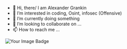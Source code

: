 - 👋 Hi, there/ I am Alexander Grankin
- 👀 I’m interested in coding, Osint, infosec (Offensive)
- 🌱 I’m currently doing something
- 💞️ I’m looking to collaborate on ...
- 📫 How to reach me ...


<img src="https://tryhackme-badges.s3.amazonaws.com/Shurasena.png" alt="Your Image Badge" />
